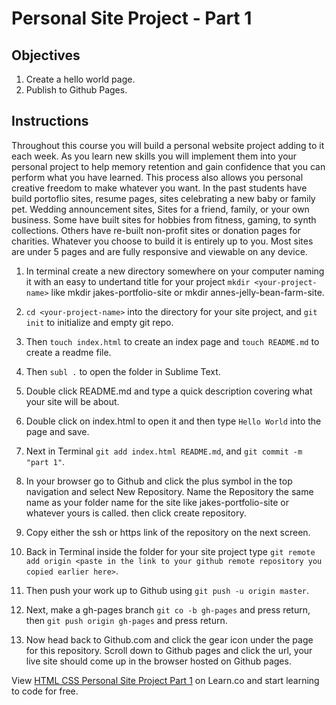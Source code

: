 # Personal Site Project - Part 1

## Objectives

1. Create a hello world page.
2. Publish to Github Pages.

## Instructions

Throughout this course you will build a personal website project adding to it each week. As you learn new skills you will implement them into your personal project to help memory retention and gain confidence that you can perform what you have learned. This process also allows you personal creative freedom to make whatever you want. In the past students have build portoflio sites, resume pages, sites celebrating a new baby or family pet. Wedding announcement sites, Sites for a friend, family, or your own business. Some have built sites for hobbies from fitness, gaming, to synth collections. Others have re-built non-profit sites or donation pages for charities. Whatever you choose to build it is entirely up to you. Most sites are under 5 pages and are fully responsive and viewable on any device.

1. In terminal create a new directory somewhere on your computer naming it with an easy to undertand title for your project `mkdir <your-project-name>` like mkdir jakes-portfolio-site or mkdir annes-jelly-bean-farm-site.

2. `cd <your-project-name>` into the directory for your site project, and `git init` to initialize and empty git repo.

3. Then `touch index.html` to create an index page and `touch README.md` to create a readme file.

4. Then `subl .` to open the folder in Sublime Text.

5. Double click README.md and type a quick description covering what your site will be about.

6. Double click on index.html to open it and then type `Hello World` into the page and save.

7. Next in Terminal `git add index.html README.md`, and `git commit -m "part 1"`.

8. In your browser go to Github and click the plus symbol in the top navigation and select New Repository. Name the Repository the same name as your folder name for the site like jakes-portfolio-site or whatever yours is called. then click create repository.

9. Copy either the ssh or https link of the repository on the next screen.

10. Back in Terminal inside the folder for your site project type `git remote add origin <paste in the link to your github remote repository you copied earlier here>`.

11. Then push your work up to Github using `git push -u origin master`.

12. Next, make a gh-pages branch `git co -b gh-pages` and press return, then `git push origin gh-pages` and press return.

13. Now head back to Github.com and click the gear icon under the page for this repository. Scroll down to Github pages and click the url, your live site should come up in the browser hosted on Github pages. 

<p class='util--hide'>View <a href='https://learn.co/lessons/html-css-personal-site-project-part-1'>HTML CSS Personal Site Project Part 1</a> on Learn.co and start learning to code for free.</p>
